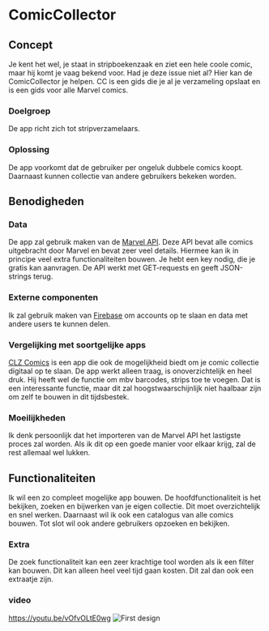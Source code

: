 # ComicCollector
## Concept
Je kent het wel, je staat in stripboekenzaak en ziet een hele coole comic, maar hij komt je vaag bekend voor. Had je deze issue niet al? Hier kan de ComicCollector je helpen. CC is een gids die je al je verzameling opslaat en is een gids voor alle Marvel comics. 
### Doelgroep
De app richt zich tot stripverzamelaars.
### Oplossing
De app voorkomt dat de gebruiker per ongeluk dubbele comics koopt. Daarnaast kunnen collectie van andere gebruikers bekeken worden.

## Benodigheden
### Data
De app zal gebruik maken van de [Marvel API](https://developer.marvel.com/). Deze API bevat alle comics uitgebracht door Marvel en bevat zeer veel details. Hiermee kan ik in principe veel extra functionaliteiten bouwen. Je hebt een key nodig, die je gratis kan aanvragen. De API werkt met GET-requests en geeft JSON-strings terug.
### Externe componenten
Ik zal gebruik maken van [Firebase](https://firebase.google.com/) om accounts op te slaan en data met andere users te kunnen delen.
### Vergelijking met soortgelijke apps
[CLZ Comics](https://play.google.com/store/apps/details?id=com.collectorz.javamobile.android.comics&hl=en&rdid=com.collectorz.javamobile.android.comics) is een app die ook de mogelijkheid biedt om je comic collectie digitaal op te slaan. De app werkt alleen traag, is onoverzichtelijk en heel druk. Hij heeft wel de functie om mbv barcodes, strips toe te voegen. Dat is een interessante functie, maar dit zal hoogstwaarschijnlijk niet haalbaar zijn om zelf te bouwen in dit tijdsbestek.
### Moeilijkheden
Ik denk persoonlijk dat het importeren van de Marvel API het lastigste proces zal worden. Als ik dit op een goede manier voor elkaar krijg, zal de rest allemaal wel lukken.

## Functionaliteiten
Ik wil een zo compleet mogelijke app bouwen. De hoofdfunctionaliteit is het bekijken, zoeken en bijwerken van je eigen collectie. Dit moet overzichtelijk en snel werken. Daarnaast wil ik ook een catalogus van alle comics bouwen. Tot slot wil ook andere gebruikers opzoeken en bekijken. 
### Extra 
De zoek functionaliteit kan een zeer krachtige tool worden als ik een filter kan bouwen. Dit kan alleen heel veel tijd gaan kosten. Dit zal dan ook een extraatje zijn.
### video
https://youtu.be/vOfvOLtE0wg
![First design](doc/Design.png)





